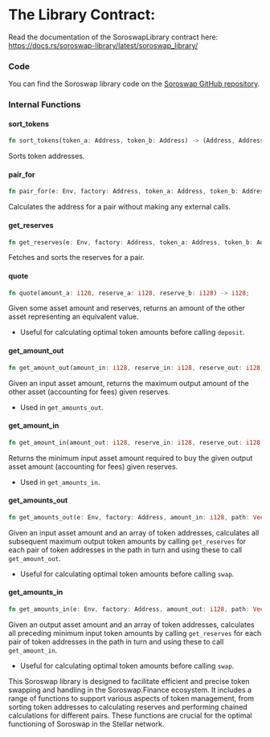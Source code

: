 # The Library Contract:
Read the documentation of the SoroswapLibrary contract here: https://docs.rs/soroswap-library/latest/soroswap_library/

### Code

You can find the Soroswap library code on the [Soroswap GitHub repository](https://github.com/soroswap/core).

### Internal Functions

#### sort_tokens

```rust
fn sort_tokens(token_a: Address, token_b: Address) -> (Address, Address);
```

Sorts token addresses.

#### pair_for

```rust
fn pair_for(e: Env, factory: Address, token_a: Address, token_b: Address) -> Address;
```

Calculates the address for a pair without making any external calls.

#### get_reserves

```rust
fn get_reserves(e: Env, factory: Address, token_a: Address, token_b: Address) -> (i128, i128);
```

Fetches and sorts the reserves for a pair.

#### quote

```rust
fn quote(amount_a: i128, reserve_a: i128, reserve_b: i128) -> i128;
```

Given some asset amount and reserves, returns an amount of the other asset representing an equivalent value.

- Useful for calculating optimal token amounts before calling `deposit`.

#### get_amount_out

```rust
fn get_amount_out(amount_in: i128, reserve_in: i128, reserve_out: i128) -> i128;
```

Given an input asset amount, returns the maximum output amount of the other asset (accounting for fees) given reserves.

- Used in `get_amounts_out`.

#### get_amount_in

```rust
fn get_amount_in(amount_out: i128, reserve_in: i128, reserve_out: i128) -> i128;
```

Returns the minimum input asset amount required to buy the given output asset amount (accounting for fees) given reserves.

- Used in `get_amounts_in`.

#### get_amounts_out

```rust
fn get_amounts_out(e: Env, factory: Address, amount_in: i128, path: Vec<Address>) -> Vec<i128>;
```

Given an input asset amount and an array of token addresses, calculates all subsequent maximum output token amounts by calling `get_reserves` for each pair of token addresses in the path in turn and using these to call `get_amount_out`.

- Useful for calculating optimal token amounts before calling `swap`.

#### get_amounts_in

```rust
fn get_amounts_in(e: Env, factory: Address, amount_out: i128, path: Vec<Address>) -> Vec<i128>;
```

Given an output asset amount and an array of token addresses, calculates all preceding minimum input token amounts by calling `get_reserves` for each pair of token addresses in the path in turn and using these to call `get_amount_in`.

- Useful for calculating optimal token amounts before calling `swap`.

This Soroswap library is designed to facilitate efficient and precise token swapping and handling in the Soroswap.Finance ecosystem. It includes a range of functions to support various aspects of token management, from sorting token addresses to calculating reserves and performing chained calculations for different pairs. These functions are crucial for the optimal functioning of Soroswap in the Stellar network.